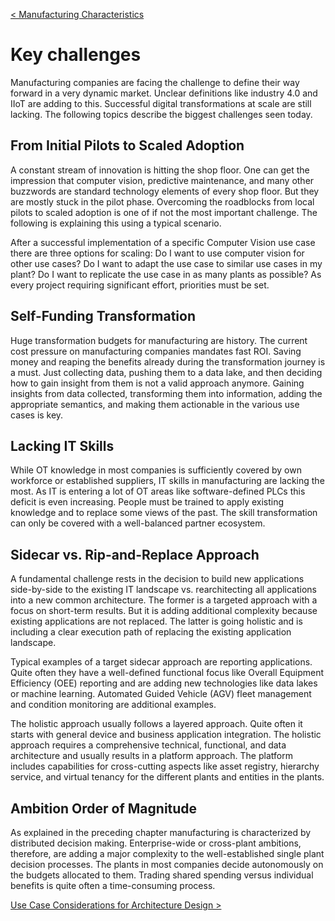 [< Manufacturing Characteristics](03_Manufacturing_Characteristics.md)

# Key challenges

Manufacturing companies are facing the challenge to define their way
forward in a very dynamic market. Unclear definitions like industry 4.0
and IIoT are adding to this. Successful digital transformations at scale
are still lacking. The following topics describe the biggest challenges
seen today.

## From Initial Pilots to Scaled Adoption

A constant stream of innovation is hitting the shop floor. One can get
the impression that computer vision, predictive maintenance, and many
other buzzwords are standard technology elements of every shop floor.
But they are mostly stuck in the pilot phase. Overcoming the roadblocks
from local pilots to scaled adoption is one of if not the most important
challenge. The following is explaining this using a typical scenario.

After a successful implementation of a specific Computer Vision use case
there are three options for scaling: Do I want to use computer vision
for other use cases? Do I want to adapt the use case to similar use
cases in my plant? Do I want to replicate the use case in as many plants
as possible? As every project requiring significant effort, priorities
must be set.

## Self-Funding Transformation

Huge transformation budgets for manufacturing are history. The current
cost pressure on manufacturing companies mandates fast ROI. Saving money
and reaping the benefits already during the transformation journey is a
must. Just collecting data, pushing them to a data lake, and then
deciding how to gain insight from them is not a valid approach anymore.
Gaining insights from data collected, transforming them into
information, adding the appropriate semantics, and making them
actionable in the various use cases is key.

## Lacking IT Skills 

While OT knowledge in most companies is sufficiently covered by own
workforce or established suppliers, IT skills in manufacturing are
lacking the most. As IT is entering a lot of OT areas like
software-defined PLCs this deficit is even increasing. People must be
trained to apply existing knowledge and to replace some views of the
past. The skill transformation can only be covered with a well-balanced
partner ecosystem.

## Sidecar vs. Rip-and-Replace Approach

A fundamental challenge rests in the decision to build new applications
side-by-side to the existing IT landscape vs. rearchitecting all
applications into a new common architecture. The former is a targeted
approach with a focus on short-term results. But it is adding additional
complexity because existing applications are not replaced. The latter is
going holistic and is including a clear execution path of replacing the
existing application landscape.

Typical examples of a target sidecar approach are reporting
applications. Quite often they have a well-defined functional focus like
Overall Equipment Efficiency (OEE) reporting and are adding new
technologies like data lakes or machine learning. Automated Guided
Vehicle (AGV) fleet management and condition monitoring are additional
examples.

The holistic approach usually follows a layered approach. Quite often it
starts with general device and business application integration. The
holistic approach requires a comprehensive technical, functional, and
data architecture and usually results in a platform approach. The
platform includes capabilities for cross-cutting aspects like asset
registry, hierarchy service, and virtual tenancy for the different
plants and entities in the plants.

## Ambition Order of Magnitude

As explained in the preceding chapter manufacturing is characterized by
distributed decision making. Enterprise-wide or cross-plant ambitions,
therefore, are adding a major complexity to the well-established single
plant decision processes. The plants in most companies decide
autonomously on the budgets allocated to them. Trading shared spending
versus individual benefits is quite often a time-consuming process.

[Use Case Considerations for Architecture Design >](05_Use_Case_Considerations.md)